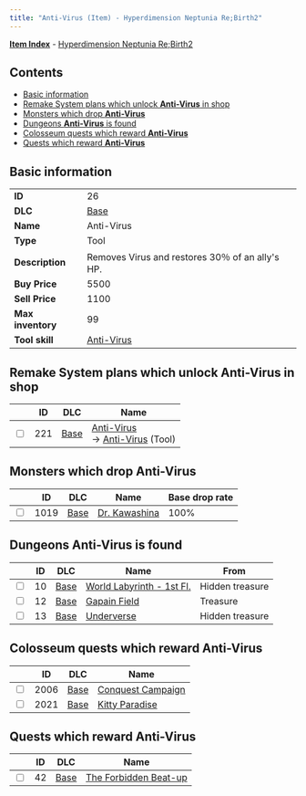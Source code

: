 ```yaml
---
title: "Anti-Virus (Item) - Hyperdimension Neptunia Re;Birth2"
---
```


[**Item Index**](/neptunia/rb2/item/index.html) - [Hyperdimension Neptunia Re;Birth2](/neptunia/rb2)

## Contents

- [Basic information](#basic-information)
- [Remake System plans which unlock **Anti-Virus** in shop](#remake-system-plans-which-unlock-anti-virus-in-shop)
- [Monsters which drop **Anti-Virus**](#monsters-which-drop-anti-virus)
- [Dungeons **Anti-Virus** is found](#dungeons-anti-virus-is-found)
- [Colosseum quests which reward **Anti-Virus**](#colosseum-quests-which-reward-anti-virus)
- [Quests which reward **Anti-Virus**](#quests-which-reward-anti-virus)

## Basic information

|   |   |
| -- | -- |
| **ID** | 26 |
| **DLC** | [Base](/neptunia/rb2/dlc/0-base.html) |
| **Name** | Anti-Virus |
| **Type** | Tool |
| **Description** | Removes Virus and restores 30％ of an ally's HP. |
| **Buy Price** | 5500 |
| **Sell Price** | 1100 |
| **Max inventory** | 99 |
| **Tool skill** | [Anti-Virus](/neptunia/rb2/skill/0-10030-anti-virus.html) |

## Remake System plans which unlock **Anti-Virus** in shop

|    | ID | DLC | Name |
| -- | -- | --- | ---- |
| <input type="checkbox" id="rb2-remake-0-221" class="trackbox" /> | 221 | [Base](/neptunia/rb2/dlc/0-base.html) | [Anti-Virus](/neptunia/rb2/remake/0-221-anti-virus.html)<br />→ [Anti-Virus](/neptunia/rb2/item/0-26-anti-virus.html) (Tool) |

## Monsters which drop **Anti-Virus**

|    | ID | DLC | Name | Base drop rate |
| -- | -- | --- | ---- | -------------- |
| <input type="checkbox" id="rb2-monster-0-1019" class="trackbox" /> | 1019 | [Base](/neptunia/rb2/dlc/0-base.html) | [Dr. Kawashina](/neptunia/rb2/monster/0-1019-dr-kawashina.html) | 100% |

## Dungeons **Anti-Virus** is found

|    | ID | DLC | Name | From |
| -- | -- | --- | ---- | ---- |
| <input type="checkbox" id="rb2-dungeon-0-10" class="trackbox" /> | 10 | [Base](/neptunia/rb2/dlc/0-base.html) | [World Labyrinth - 1st Fl.](/neptunia/rb2/dungeon/0-10-world-labyrinth-1st-fl.html) | Hidden treasure |
| <input type="checkbox" id="rb2-dungeon-0-12" class="trackbox" /> | 12 | [Base](/neptunia/rb2/dlc/0-base.html) | [Gapain Field](/neptunia/rb2/dungeon/0-12-gapain-field.html) | Treasure |
| <input type="checkbox" id="rb2-dungeon-0-13" class="trackbox" /> | 13 | [Base](/neptunia/rb2/dlc/0-base.html) | [Underverse](/neptunia/rb2/dungeon/0-13-underverse.html) | Hidden treasure |

## Colosseum quests which reward **Anti-Virus**

|    | ID | DLC | Name |
| -- | -- | --- | ---- |
| <input type="checkbox" id="rb2-colosseum-0-2006" class="trackbox" /> | 2006 | [Base](/neptunia/rb2/dlc/0-base.html) | [Conquest Campaign](/neptunia/rb2/colosseum/0-2006-conquest-campaign.html) |
| <input type="checkbox" id="rb2-colosseum-0-2021" class="trackbox" /> | 2021 | [Base](/neptunia/rb2/dlc/0-base.html) | [Kitty Paradise](/neptunia/rb2/colosseum/0-2021-kitty-paradise.html) |

## Quests which reward **Anti-Virus**

|    | ID | DLC | Name |
| -- | -- | --- | ---- |
| <input type="checkbox" id="rb2-quest-0-42" class="trackbox" /> | 42 | [Base](/neptunia/rb2/dlc/0-base.html) | [The Forbidden Beat-up](/neptunia/rb2/quest/0-42-the-forbidden-beat-up.html) |